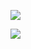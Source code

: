 <a href="https://codeclimate.com/github/Maksim1509/frontend-project-lvl3/maintainability"><img src="https://api.codeclimate.com/v1/badges/72631ae5659f6ee089bf/maintainability" /></a>

<img src="https://github.com/Maksim1509/frontend-project-lvl3/workflows/Node%20CI/badge.svg">